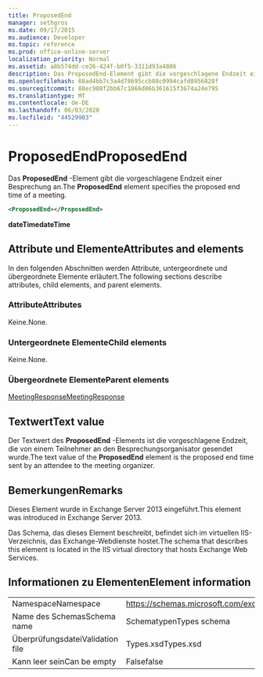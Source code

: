 ```yaml
---
title: ProposedEnd
manager: sethgros
ms.date: 09/17/2015
ms.audience: Developer
ms.topic: reference
ms.prod: office-online-server
localization_priority: Normal
ms.assetid: a8b574dd-ce26-424f-b0f5-3311d93a4806
description: Das ProposedEnd-Element gibt die vorgeschlagene Endzeit einer Besprechung an.
ms.openlocfilehash: 68ad4bb7c3a4d78695ccb88c0994cafd0956828f
ms.sourcegitcommit: 88ec988f2bb67c1866d06b361615f3674a24e795
ms.translationtype: MT
ms.contentlocale: de-DE
ms.lasthandoff: 06/03/2020
ms.locfileid: "44529903"
---
```

# <a name="proposedend"></a><span data-ttu-id="e757c-103">ProposedEnd</span><span class="sxs-lookup"><span data-stu-id="e757c-103">ProposedEnd</span></span>

<span data-ttu-id="e757c-104">Das **ProposedEnd** -Element gibt die vorgeschlagene Endzeit einer Besprechung an.</span><span class="sxs-lookup"><span data-stu-id="e757c-104">The **ProposedEnd** element specifies the proposed end time of a meeting.</span></span> 
  
```XML
<ProposedEnd></ProposedEnd>
```

 <span data-ttu-id="e757c-105">**dateTime**</span><span class="sxs-lookup"><span data-stu-id="e757c-105">**dateTime**</span></span>
## <a name="attributes-and-elements"></a><span data-ttu-id="e757c-106">Attribute und Elemente</span><span class="sxs-lookup"><span data-stu-id="e757c-106">Attributes and elements</span></span>

<span data-ttu-id="e757c-107">In den folgenden Abschnitten werden Attribute, untergeordnete und übergeordnete Elemente erläutert.</span><span class="sxs-lookup"><span data-stu-id="e757c-107">The following sections describe attributes, child elements, and parent elements.</span></span>
  
### <a name="attributes"></a><span data-ttu-id="e757c-108">Attribute</span><span class="sxs-lookup"><span data-stu-id="e757c-108">Attributes</span></span>

<span data-ttu-id="e757c-109">Keine.</span><span class="sxs-lookup"><span data-stu-id="e757c-109">None.</span></span>
  
### <a name="child-elements"></a><span data-ttu-id="e757c-110">Untergeordnete Elemente</span><span class="sxs-lookup"><span data-stu-id="e757c-110">Child elements</span></span>

<span data-ttu-id="e757c-111">Keine.</span><span class="sxs-lookup"><span data-stu-id="e757c-111">None.</span></span>
  
### <a name="parent-elements"></a><span data-ttu-id="e757c-112">Übergeordnete Elemente</span><span class="sxs-lookup"><span data-stu-id="e757c-112">Parent elements</span></span>

[<span data-ttu-id="e757c-113">MeetingResponse</span><span class="sxs-lookup"><span data-stu-id="e757c-113">MeetingResponse</span></span>](meetingresponse.md)
  
## <a name="text-value"></a><span data-ttu-id="e757c-114">Textwert</span><span class="sxs-lookup"><span data-stu-id="e757c-114">Text value</span></span>

<span data-ttu-id="e757c-115">Der Textwert des **ProposedEnd** -Elements ist die vorgeschlagene Endzeit, die von einem Teilnehmer an den Besprechungsorganisator gesendet wurde.</span><span class="sxs-lookup"><span data-stu-id="e757c-115">The text value of the **ProposedEnd** element is the proposed end time sent by an attendee to the meeting organizer.</span></span> 
  
## <a name="remarks"></a><span data-ttu-id="e757c-116">Bemerkungen</span><span class="sxs-lookup"><span data-stu-id="e757c-116">Remarks</span></span>

<span data-ttu-id="e757c-117">Dieses Element wurde in Exchange Server 2013 eingeführt.</span><span class="sxs-lookup"><span data-stu-id="e757c-117">This element was introduced in Exchange Server 2013.</span></span>
  
<span data-ttu-id="e757c-118">Das Schema, das dieses Element beschreibt, befindet sich im virtuellen IIS-Verzeichnis, das Exchange-Webdienste hostet.</span><span class="sxs-lookup"><span data-stu-id="e757c-118">The schema that describes this element is located in the IIS virtual directory that hosts Exchange Web Services.</span></span>
  
## <a name="element-information"></a><span data-ttu-id="e757c-119">Informationen zu Elementen</span><span class="sxs-lookup"><span data-stu-id="e757c-119">Element information</span></span>

|||
|:-----|:-----|
|<span data-ttu-id="e757c-120">Namespace</span><span class="sxs-lookup"><span data-stu-id="e757c-120">Namespace</span></span>  <br/> |https://schemas.microsoft.com/exchange/services/2006/types  <br/> |
|<span data-ttu-id="e757c-121">Name des Schemas</span><span class="sxs-lookup"><span data-stu-id="e757c-121">Schema name</span></span>  <br/> |<span data-ttu-id="e757c-122">Schematypen</span><span class="sxs-lookup"><span data-stu-id="e757c-122">Types schema</span></span>  <br/> |
|<span data-ttu-id="e757c-123">Überprüfungsdatei</span><span class="sxs-lookup"><span data-stu-id="e757c-123">Validation file</span></span>  <br/> |<span data-ttu-id="e757c-124">Types.xsd</span><span class="sxs-lookup"><span data-stu-id="e757c-124">Types.xsd</span></span>  <br/> |
|<span data-ttu-id="e757c-125">Kann leer sein</span><span class="sxs-lookup"><span data-stu-id="e757c-125">Can be empty</span></span>  <br/> |<span data-ttu-id="e757c-126">False</span><span class="sxs-lookup"><span data-stu-id="e757c-126">false</span></span>  <br/> |
   

